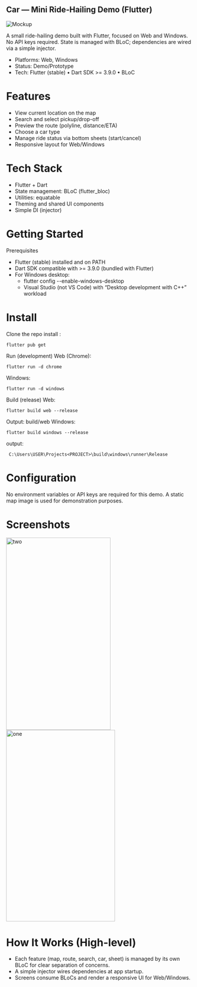 ## Car — Mini Ride‑Hailing Demo (Flutter)

![Mockup](https://github.com/user-attachments/assets/24a71453-c4d6-4f0f-ab27-22c0eaf97480)

A small ride-hailing demo built with Flutter, focused on Web and Windows. No API keys required. State is managed with BLoC; dependencies are wired via a simple injector.

- Platforms: Web, Windows
- Status: Demo/Prototype
- Tech: Flutter (stable) • Dart SDK >= 3.9.0 • BLoC

# Features
- View current location on the map
- Search and select pickup/drop-off
- Preview the route (polyline, distance/ETA)
- Choose a car type
- Manage ride status via bottom sheets (start/cancel)
- Responsive layout for Web/Windows

# Tech Stack
- Flutter + Dart
- State management: BLoC (flutter_bloc)
- Utilities: equatable
- Theming and shared UI components
- Simple DI (injector)

# Getting Started
Prerequisites
- Flutter (stable) installed and on PATH
- Dart SDK compatible with >= 3.9.0 (bundled with Flutter)
- For Windows desktop:
  - flutter config --enable-windows-desktop
  - Visual Studio (not VS Code) with “Desktop development with C++” workload

# Install
Clone the repo
install :
```
flutter pub get
```
Run (development)
Web (Chrome):
```
flutter run -d chrome
```
Windows:
```
flutter run -d windows
```
Build (release)
Web:
```
flutter build web --release
```
Output: build/web
Windows:
```
flutter build windows --release
```
output:
```
 C:\Users\USER\Projects<PROJECT>\build\windows\runner\Release
```
# Configuration
No environment variables or API keys are required for this demo.
A static map image is used for demonstration purposes.

# Screenshots
<img width="282" height="518" alt="two" src="https://github.com/user-attachments/assets/4aa990a3-a794-4120-9c94-e17b393b46dd" />
<img width="294" height="516" alt="one" src="https://github.com/user-attachments/assets/b3c6e0d3-8df5-4853-adf9-ba228dd71a4e" />

# How It Works (High-level)
- Each feature (map, route, search, car, sheet) is managed by its own BLoC for clear separation of concerns.
- A simple injector wires dependencies at app startup.
- Screens consume BLoCs and render a responsive UI for Web/Windows.
